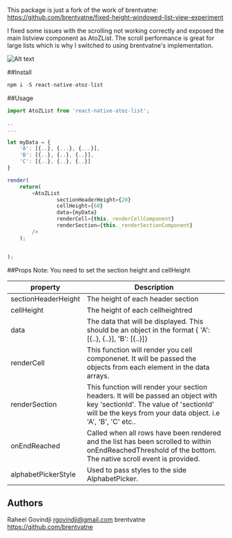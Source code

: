 This package is just a fork of the work of brentvatne: https://github.com/brentvatne/fixed-height-windowed-list-view-experiment

I fixed some issues with the scrolling not working correctly and exposed the main listview component as AtoZList.
The scroll performance is great for large lists which is why I switched to using brentvatne's implementation.


![Alt text](http://i.imgur.com/8JPUnt5.gif "Example")

##Install
```js
npm i -S react-native-atoz-list
```

##Usage

```js
import AtoZList from 'react-native-atoz-list';

..
...

let myData = {
    'A': [{..}, {...}, {...}],
    'B': [{..}, {..}, {..}],
    'C': [{..}, {..}, {..}]
}

render(
    return(
        <AtoZList
                sectionHeaderHeight={20}
                cellHeight={60}
                data={myData}
                renderCell={this._renderCellComponent}
                renderSection={this._renderSectionComponent}
        />
    );


);

```

##Props
Note: You need to set the section height and cellHeight


| property        | Description           |
| ------------- |-------------|
| sectionHeaderHeight      | The height of each header section |
| cellHeight      | The height of each cellheightred      |
| data            | The data that will be displayed. This should be an object in the format  { 'A': [{..}, {..}], 'B': [{..}]} |
| renderCell | This function will render you cell componenet. It will be passed the objects from each element in the data arrays.      |
| renderSection | This function will render your section headers. It will be passed an object with key 'sectionId'. The value of 'sectionId' will be the keys from your data object. i.e 'A', 'B', 'C' etc..      |
| onEndReached | Called when all rows have been rendered and the list has been scrolled to within onEndReachedThreshold of the bottom. The native scroll event is provided. |
| alphabetPickerStyle | Used to pass styles to the side AlphabetPicker.

## Authors

Raheel Govindji <rgovindji@gmail.com>
brentvatne https://github.com/brentvatne

